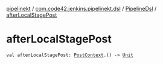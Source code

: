 [pipelinekt](../../index.md) / [com.code42.jenkins.pipelinekt.dsl](../index.md) / [PipelineDsl](index.md) / [afterLocalStagePost](./after-local-stage-post.md)

# afterLocalStagePost

`val afterLocalStagePost: `[`PostContext`](../../com.code42.jenkins.pipelinekt.dsl.post/-post-context/index.md)`.() -> `[`Unit`](https://kotlinlang.org/api/latest/jvm/stdlib/kotlin/-unit/index.html)